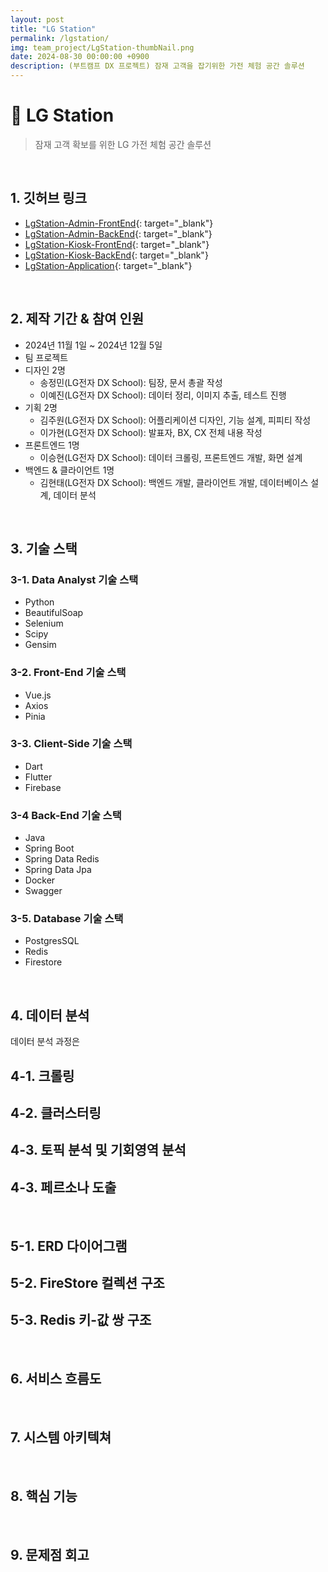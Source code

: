 ```yaml
---
layout: post
title: "LG Station"
permalink: /lgstation/
img: team_project/LgStation-thumbNail.png
date: 2024-08-30 00:00:00 +0900
description: (부트캠프 DX 프로젝트) 잠재 고객을 잡기위한 가전 체험 공간 솔루션
---
```


# :pushpin: LG Station
> 잠재 고객 확보를 위한 LG 가전 체험 공간 솔루션

<br>

## 1. 깃허브 링크
- [LgStation-Admin-FrontEnd](https://github.com/kimgusxo/dx_admin_dashboard_front){: target="_blank"}
- [LgStation-Admin-BackEnd](https://github.com/kimgusxo/DX_AdminDashBoard){: target="_blank"}
- [LgStation-Kiosk-FrontEnd](https://github.com/kimgusxo/dx_lg_life_station_app_webview){: target="_blank"}
- [LgStation-Kiosk-BackEnd](https://github.com/kimgusxo/DX_Kiosk){: target="_blank"}
- [LgStation-Application](https://github.com/kimgusxo/DX_Customer_App){: target="_blank"}

<br>

## 2. 제작 기간 & 참여 인원
- 2024년 11월 1일 ~ 2024년 12월 5일
- 팀 프로젝트
- 디자인 2명
  - 송정민(LG전자 DX School): 팀장, 문서 총괄 작성
  - 이예진(LG전자 DX School): 데이터 정리, 이미지 추출, 테스트 진행
- 기획 2명
  - 김주원(LG전자 DX School): 어플리케이션 디자인, 기능 설계, 피피티 작성
  - 이가현(LG전자 DX School): 발표자, BX, CX 전체 내용 작성
- 프론트엔드 1명
  - 이승현(LG전자 DX School): 데이터 크롤링, 프론트엔드 개발, 화면 설계
- 백엔드 & 클라이언트 1명
  - 김현태(LG전자 DX School): 백엔드 개발, 클라이언트 개발, 데이터베이스 설계, 데이터 분석

<br>

## 3. 기술 스택
### 3-1. Data Analyst 기술 스택
- Python
- BeautifulSoap
- Selenium
- Scipy
- Gensim

### 3-2. Front-End 기술 스택
- Vue.js
- Axios
- Pinia

### 3-3. Client-Side 기술 스택
- Dart
- Flutter
- Firebase

### 3-4 Back-End 기술 스택
- Java
- Spring Boot
- Spring Data Redis
- Spring Data Jpa
- Docker
- Swagger

### 3-5. Database 기술 스택
- PostgresSQL
- Redis
- Firestore

<br>

## 4. 데이터 분석
데이터 분석 과정은 

## 4-1. 크롤링

## 4-2. 클러스터링

## 4-3. 토픽 분석 및 기회영역 분석

## 4-3. 페르소나 도출

<br>

## 5-1. ERD 다이어그램

## 5-2. FireStore 컬렉션 구조

## 5-3. Redis 키-값 쌍 구조

<br>

## 6. 서비스 흐름도

<br>

## 7. 시스템 아키텍쳐

<br>

## 8. 핵심 기능

<br>

## 9. 문제점 회고

